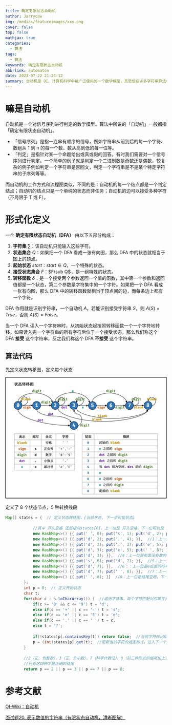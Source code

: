 ```yaml
---
title: 确定有限状态自动机
author: Jarrycow
img: /medias/featureimages/xxx.png
cover: false
top: false
mathjax: true
categories:
  - 算法
tags:
  - 算法
keywords: 确定有限状态自动机
abbrlink: automaton
date: 2023-07-22 21:24:12
summary: 自动机是 OI、计算机科学中被广泛使用的一个数学模型，其思想在许多字符串算法中都有涉及。
---
```




# 嘛是自动机

自动机是一个对信号序列进行判定的数学模型。算法中所说的「自动机」一般都指「确定有限状态自动机」。

- 「信号序列」是指一连串有顺序的信号，例如字符串从前到后的每一个字符、数组从 1 到 n 的每一个数、数从高到低的每一位等。
- 「判定」是指针对某一个命题给出或真或假的回答。有时我们需要对一个信号序列进行判定。一个简单的例子就是判定一个二进制数是奇数还是偶数，较复杂的例子例如判定一个字符串是否回文，判定一个字符串是不是某个特定字符串的子序列等等。

而自动机的工作方式和流程图类似，不同的是：自动机的每一个结点都是一个判定结点；自动机的结点只是一个单纯的状态而非任务；自动机的边可以接受多种字符（不局限于 T 或 F）。

# 形式化定义

一个 **确定有限状态自动机（DFA）** 由以下五部分构成：

1. **字符集** $\sum$：该自动机只能输入这些字符。
2. **状态集合** $Q$：如果把一个 DFA 看成一张有向图，那么 DFA 中的状态就相当于图上的顶点。
3. **起始状态** $start$：$start\in Q$，一个特殊的状态。
4. **接受状态集合** $F$：$F\sub Q$![F\subseteq Q](data:image/gif;base64,R0lGODlhAQABAIAAAAAAAP///yH5BAEAAAAALAAAAAABAAEAAAIBRAA7)，是一组特殊的状态。
5. **转移函数** $\delta$：是一个接受两个参数返回一个值的函数，其中第一个参数和返回值都是一个状态，第二个参数是字符集中的一个字符。如果把一个 DFA 看成一张有向图，那么 DFA 中的转移函数就相当于顶点间的边，而每条边上都有一个字符。

DFA 作用就是识别字符串，一个自动机 $A$，若能识别接受字符串 $S$，则 $A(S)=True$，否则 $A(S)=False$。

当一个 DFA 读入一个字符串时，从初始状态起按照转移函数一个一个字符地转移。如果读入完一个字符串的所有字符后位于一个接受状态，那么我们称这个 DFA **接受** 这个字符串，反之我们称这个 DFA **不接受** 这个字符串。

## 算法代码

先定义状态转移图，定义每个状态

![状态转移图](https://raw.githubusercontent.com/Jarrycow/picHost/main/AI/_状态转移图.png)

定义了 8 个状态节点，5 种转换线段

```java
Map[] states = {  // 定义状态转移图，{当前状态, 下一步可能状态}
            
            //其中 开头空格 还是指向states[0]，上一位是 开头空格，下一位可以是 空格、符号、数字、前面没有数的小数点
            new HashMap<>() {{ put(' ', 0); put('s', 1); put('d', 2); put('.', 4); }}, //0：规定0是初值，字符串表示数值，有4种起始状态，开头空格、符号、数字、前面没有数的小数点
            new HashMap<>() {{ put('d', 2); put('.', 4); }},  //1：上一位是符号，符号位后面可以是 数字、前面没有数的小数点
            new HashMap<>() {{ put('d', 2); put('.', 3); put('e', 5); put(' ', 8); }},   //2：上一位是数字，数字的下一位可以是 数字、前面有数的小数点、e、结尾空格
            new HashMap<>() {{ put('d', 3); put('e', 5); put(' ', 8); }},  //3：上一位是前面有数的小数点，下一位可以是 数字、e（8.e2 = 8e2，和2的情况一样）、结尾空格
            new HashMap<>() {{ put('d', 3); }},  //4：上一位是前面没有数的小数点，下一位只能是 数字（符号肯定不行，e得前面有数才行）    
            new HashMap<>() {{ put('s', 6); put('d', 7); }},  //5：上一位是e，下一位可以是 符号、数字
            new HashMap<>() {{ put('d', 7); }},  //6：：上一位是e后面的符号，下一位只能是 数字
            new HashMap<>() {{ put('d', 7); put(' ', 8); }},  //7：上一位是e后面的数字，下一位可以是 数字、结尾空格
            new HashMap<>() {{ put(' ', 8); }}  //8：上一位是结尾空格，下一位只能是 结尾空格
        };
        int p = 0;  // 定义开始状态
        char t;
        for(char c : s.toCharArray()) {  //遍历字符串，每个字符匹配对应属性并用t标记，非法字符标记？
            if(c >= '0' && c <= '9') t = 'd';
            else if(c == '+' || c == '-') t = 's';
            else if(c == 'e' || c == 'E') t = 'e';
            else if(c == '.' || c == ' ') t = c;
            else t = '?';
            
            if(!states[p].containsKey(t)) return false;  //当前字符标记和任何一种当前规定格式都不匹配，直接返回false
            p = (int)states[p].get(t);  //更新当前字符的规定格式，进入下一个规定的Map数组
        }

        //2（正、负整数）、3（正、负小数）、7（科学计数法）、8（前三种形式的结尾加上空格）
        //只有这四种才是正确的结尾
        return p == 2 || p == 3 || p == 7 || p == 8;
```





# 参考文献

[OI-Wiki：自动机](https://oi-wiki.org/string/automaton/)

[面试题20. 表示数值的字符串（有限状态自动机，清晰图解）](https://leetcode.cn/problems/biao-shi-shu-zhi-de-zi-fu-chuan-lcof/solutions/278913/mian-shi-ti-20-biao-shi-shu-zhi-de-zi-fu-chuan-y-2/)
